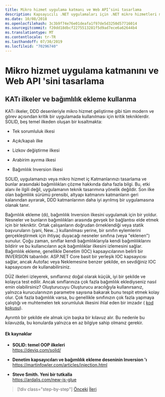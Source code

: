 ```yaml
---
title: Mikro hizmet uygulama katmanı ve Web API’sini tasarlama
description: Kapsayıcılı .NET uygulamaları için .NET mikro hizmetleri mimarisi | Uygulama katmanını tasarlamaya yönelik katı ilkelere ilişkin kısa bir açıklama.
ms.date: 10/08/2018
ms.openlocfilehash: 3c3b9f74e76e01deafa1f97de5d3250d57716014
ms.sourcegitcommit: f20dd18dbcf2275513281f5d9ad7ece6a62644b4
ms.translationtype: MT
ms.contentlocale: tr-TR
ms.lasthandoff: 07/30/2019
ms.locfileid: "70296740"
---
```

# <a name="design-the-microservice-application-layer-and-web-api"></a>Mikro hizmet uygulama katmanını ve Web API 'sini tasarlama

## <a name="use-solid-principles-and-dependency-injection"></a>KATı ilkeler ve bağımlılık ekleme kullanma

KATı ilkeler, DDD desenleriyle mikro hizmet geliştirme gibi tüm modern ve görev açısından kritik bir uygulamada kullanılması için kritik tekniklerdir. SOLID, beş temel ilkeden oluşan bir kısaltmakta:

- Tek sorumluluk ilkesi

- Açık/kapalı ilke

- Lizkov değiştirme ilkesi

- Arabirim ayırma ilkesi

- Bağımlılık Inversion ilkesi

SOLID, uygulamanızı veya mikro hizmet iç Katmanlarınızı tasarlama ve bunlar arasındaki bağımlılıkları çözme hakkında daha fazla bilgi. Bu, etki alanı ile ilgili değil, uygulamanın teknik tasarımına yönelik değildir. Son ilke olan bağımlılık sürümü prensibi, altyapı katmanını katmanların geri kalanından ayırarak, DDD katmanlarının daha iyi ayrılmış bir uygulamasına olanak tanır.

Bağımlılık ekleme (dı), bağımlılık Inversion ilkesini uygulamak için bir yoldur. Nesneler ve bunların bağımlılıkları arasında gevşek bir bağlantısı elde etmek için bir tekniktir. Ortak çalışanların doğrudan örneklendiği veya statik başvuruların (yani, New...) kullanılması yerine, bir sınıfın eylemlerini gerçekleştirmek için ihtiyaç duyacağı nesneler sınıfına (veya "eklenen") sunulur. Çoğu zaman, sınıflar kendi bağımlılıklarıyla kendi bağımlılıklarını bildirir ve bu kullanıcıların açık bağımlılıklar ilkesini izlemesini sağlar. Bağımlılık ekleme, genellikle Denetim (IOC) kapsayıcılarının belirli bir INVERSION tabanlıdır. ASP.NET Core basit bir yerleşik IOC kapsayıcısı sağlar, ancak Autofac veya Neklemesine benzer şekilde, en sevdiğiniz IOC kapsayıcısını de kullanabilirsiniz.

DÜZ ilkeleri izleyerek, sınıflarınız doğal olarak küçük, iyi bir şekilde ve kolayca test edilir. Ancak sınıflarınıza çok fazla bağımlılık eklediyseniz nasıl emin olabilirsiniz? Oluşturucuyu Oluşturucu aracılığıyla kullanırsanız, yalnızca kurucularınızın parametre sayısına bakarak bunu tespit etmek kolay olur. Çok fazla bağımlılık varsa, bu genellikle sınıfınızın çok fazla yapmaya çalıştığı ve muhtemelen tek sorumluluk ilkesini ihlal eden bir imzadır ( [kod kokusu](https://deviq.com/code-smells/)).

Ayrıntılı bir şekilde ele almak için başka bir kılavuz alır. Bu nedenle bu kılavuzda, bu konularda yalnızca en az bilgiye sahip olmanız gerekir.

#### <a name="additional-resources"></a>Ek kaynaklar

- **SOLID: temel OOP ilkeleri** \
  <https://deviq.com/solid/>

- **Denetim kapsayıcıları ve bağımlılık ekleme deseninin Inversion 'ı** \
  <https://martinfowler.com/articles/injection.html>

- **Steve Smith. Yeni bir tutkalla** \
  <https://ardalis.com/new-is-glue>

> [!div class="step-by-step"]
> [Önceki](nosql-database-persistence-infrastructure.md)
> [İleri](microservice-application-layer-implementation-web-api.md)
